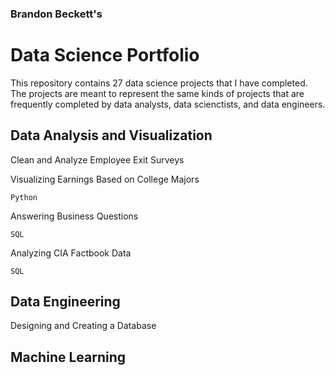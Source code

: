 ### Brandon Beckett's
# Data Science Portfolio

This repository contains 27 data science projects that I have completed. The projects are meant to represent the same kinds of projects that are frequently completed by data analysts, data scienctists, and data engineers.

## Data Analysis and Visualization

Clean and Analyze Employee Exit Surveys

Visualizing Earnings Based on College Majors

`Python`

Answering Business Questions

`SQL`

Analyzing CIA Factbook Data

`SQL`

## Data Engineering

Designing and Creating a Database
 

## Machine Learning

